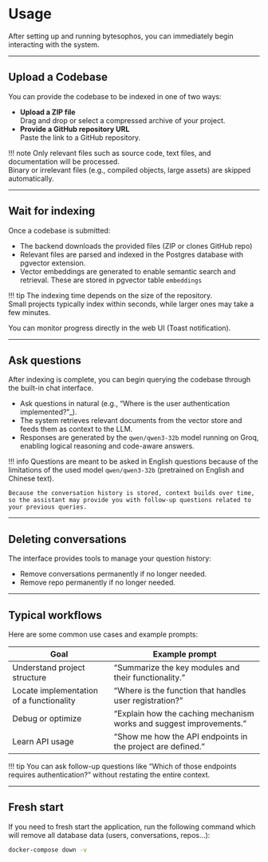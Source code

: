 <!-- prettier-ignore-start -->

# Usage

After setting up and running bytesophos, you can immediately begin interacting with the system.

---

## Upload a Codebase

You can provide the codebase to be indexed in one of two ways:

- **Upload a ZIP file**  
  Drag and drop or select a compressed archive of your project.
- **Provide a GitHub repository URL**  
  Paste the link to a GitHub repository.

!!! note
    Only relevant files such as source code, text files, and documentation will be processed.  
    Binary or irrelevant files (e.g., compiled objects, large assets) are skipped automatically.

---

## Wait for indexing

Once a codebase is submitted:

- The backend downloads the provided files (ZIP or clones GitHub repo)
- Relevant files are parsed and indexed in the Postgres database with pgvector extension.
- Vector embeddings are generated to enable semantic search and retrieval. These are stored in pgvector table `embeddings`

!!! tip
    The indexing time depends on the size of the repository.  
    Small projects typically index within seconds, while larger ones may take a few minutes.

You can monitor progress directly in the web UI (Toast notification).

---

## Ask questions

After indexing is complete, you can begin querying the codebase through the built-in chat interface.

- Ask questions in natural (e.g., “Where is the user authentication implemented?”_).
- The system retrieves relevant documents from the vector store and feeds them as context to the LLM.
- Responses are generated by the `qwen/qwen3-32b` model running on Groq, enabling logical reasoning and code-aware answers.

!!! info
    Questions are meant to be asked in English questions because of the limitations of the used model `qwen/qwen3-32b` (pretrained on English and Chinese text).
    
    Because the conversation history is stored, context builds over time, so the assistant may provide you with follow-up questions related to your previous queries.

---

## Deleting conversations

The interface provides tools to manage your question history:

- Remove conversations permanently if no longer needed.
- Remove repo permanently if no longer needed.

---

## Typical workflows

Here are some common use cases and example prompts:

| Goal                         | Example prompt                                                      |
| ---------------------------- | ------------------------------------------------------------------- |
| Understand project structure | “Summarize the key modules and their functionality.”             |
| Locate implementation of a functionality         | “Where is the function that handles user registration?”             |
| Debug or optimize            | “Explain how the caching mechanism works and suggest improvements.” |
| Learn API usage              | “Show me how the API endpoints in the project are defined.”                    |

!!! tip
    You can ask follow-up questions like “Which of those endpoints requires authentication?” without restating the entire context.

---

## Fresh start

If you need to fresh start the application, run the following command which will remove all database data (users, conversations, repos...):

```bash
docker-compose down -v
```
<!-- prettier-ignore-end -->
